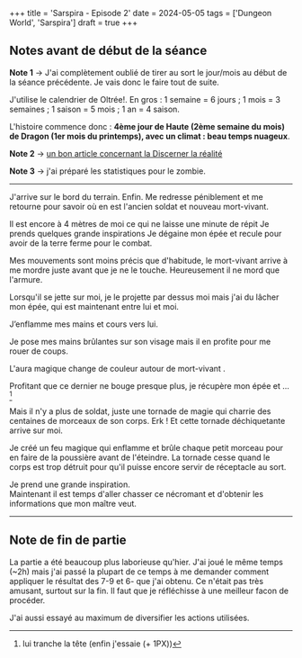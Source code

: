 +++
title = 'Sarspira - Episode 2'
date = 2024-05-05
tags = ['Dungeon World', 'Sarspira']
draft = true
+++

## Notes avant de début de la séance

**Note 1** → J'ai complètement oublié de tirer au sort le jour/mois au début de la séance précédente. Je vais donc le faire tout de suite.

J'utilise le calendrier de Oltrée!. En gros : 1 semaine = 6 jours ; 1 mois = 3 semaines ; 1 saison = 5 mois ; 1 an = 4 saison.

L'histoire commence donc : **4ème jour de Haute (2ème semaine du mois) de Dragon (1er mois du printemps), avec un climat : beau temps nuageux**.

**Note 2** → [un bon article concernant la Discerner la réalité](https://dungeonworld.gplusarchive.online/2016/08/26/in-defense-of-discern-realities/)

**Note 3** → j'ai préparé les statistiques pour le zombie.

-----

J'arrive sur le bord du terrain. Enfin. Me redresse péniblement et me retourne pour savoir où en est l'ancien soldat et nouveau mort-vivant.

Il est encore à 4 mètres de moi ce qui ne laisse une minute de répit Je prends quelques grande inspirations Je dégaine mon épée et recule pour avoir de la terre ferme pour le combat.

Mes mouvements sont moins précis que d'habitude, le mort-vivant arrive à me mordre juste avant que je ne le touche. Heureusement il ne mord que l'armure.

Lorsqu'il se jette sur moi, je le projette par dessus moi mais j'ai du lâcher mon épée, qui est maintenant entre lui et moi.

J’enflamme mes mains et cours vers lui.

Je pose mes mains brûlantes sur son visage mais il en profite pour me rouer de coups.

L'aura magique change de couleur autour de mort-vivant .

Profitant que ce dernier ne bouge presque plus, je récupère mon épée et ... [^1]

[^1]: lui tranche la tête (enfin j'essaie (+ 1PX))

Mais il n'y a plus de soldat, juste une tornade de magie qui charrie des centaines de morceaux de son corps. Erk ! Et cette tornade déchiquetante arrive sur moi.

Je créé un feu magique qui enflamme et brûle chaque petit morceau pour en faire de la poussière avant de l'éteindre. La tornade cesse quand le corps est trop détruit pour qu'il puisse encore servir de réceptacle au sort.

Je prend une grande inspiration.  
Maintenant il est temps d'aller chasser ce nécromant et d'obtenir les informations que mon maître veut.

----

## Note de fin de partie

La partie a été beaucoup plus laborieuse qu'hier. J'ai joué le même temps (~2h) mais j'ai passé la plupart de ce temps à me demander comment appliquer le résultat des 7-9 et 6- que j'ai obtenu. Ce n'était pas très amusant, surtout sur la fin. Il faut que je réfléchisse à une meilleur facon de procéder.

J'ai aussi essayé au maximum de diversifier les actions utilisées.
